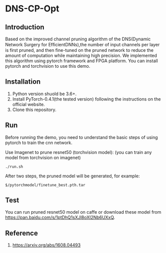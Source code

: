 # DNS-CP-Opt

## Introduction

Based on the improved channel pruning algorithm of the DNS(Dynamic Network Surgery for EfﬁcientDNNs),the number of input channels per layer is first pruned, and then fine-tuned on the pruned network to reduce the amount of computation while maintaining high precision. We implemented this algorithm using pytorch framework and FPGA platform. You can install pytorch and torchvision to use this demo.

## Installation

1. Python version shuold be 3.6+. 
2. Install PyTorch-0.4.1(the tested version) following the instructions on the official website. 
3. Clone this repository. 

## Run

Before running the demo,  you need to understand the basic steps of using pytorch to train the cnn network.

Use Imagenet to prune resnet50 (torchvision model): (you can train any model from torchvision on imagenet)

```
./run.sh
```

After two steps, the pruned model will be generated, for example:

```
$/pytorchmodel/finetune_best.pth.tar 
```
## Test
You can run pruned resnet50 model on caffe or download these model from https://pan.baidu.com/s/1ptDhQ1sXJl8oXI2Nb6UXxQ.

## Reference

1. https://arxiv.org/abs/1608.04493
